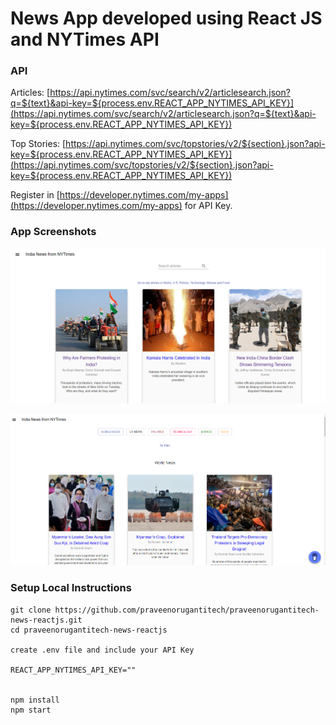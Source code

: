 # News App developed using React JS and NYTimes API

### API

Articles: [https://api.nytimes.com/svc/search/v2/articlesearch.json?q=${text}&api-key=${process.env.REACT_APP_NYTIMES_API_KEY}](https://api.nytimes.com/svc/search/v2/articlesearch.json?q=${text}&api-key=${process.env.REACT_APP_NYTIMES_API_KEY})

Top Stories: [https://api.nytimes.com/svc/topstories/v2/${section}.json?api-key=${process.env.REACT_APP_NYTIMES_API_KEY}](https://api.nytimes.com/svc/topstories/v2/${section}.json?api-key=${process.env.REACT_APP_NYTIMES_API_KEY})

Register in [https://developer.nytimes.com/my-apps](https://developer.nytimes.com/my-apps) for API Key.

### App Screenshots

![screenshot of the app](https://raw.githubusercontent.com/praveenorugantitech/praveenorugantitech-news-reactjs/master/src/images/screenshot1.PNG)

![screenshot of the app](https://raw.githubusercontent.com/praveenorugantitech/praveenorugantitech-news-reactjs/master/src/images/screenshot2.PNG)


### Setup Local Instructions

```
git clone https://github.com/praveenorugantitech/praveenorugantitech-news-reactjs.git
cd praveenorugantitech-news-reactjs

create .env file and include your API Key

REACT_APP_NYTIMES_API_KEY=""


npm install
npm start

```



